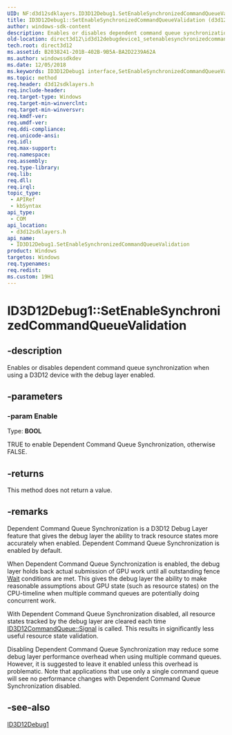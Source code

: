 ```yaml
---
UID: NF:d3d12sdklayers.ID3D12Debug1.SetEnableSynchronizedCommandQueueValidation
title: ID3D12Debug1::SetEnableSynchronizedCommandQueueValidation (d3d12sdklayers.h)
author: windows-sdk-content
description: Enables or disables dependent command queue synchronization when using a D3D12 device with the debug layer enabled.
old-location: direct3d12\id3d12debugdevice1_setenablesynchronizedcommandqueuevalidation.htm
tech.root: direct3d12
ms.assetid: B2038241-201B-402B-9B5A-BA2D2239A62A
ms.author: windowssdkdev
ms.date: 12/05/2018
ms.keywords: ID3D12Debug1 interface,SetEnableSynchronizedCommandQueueValidation method, ID3D12Debug1.SetEnableSynchronizedCommandQueueValidation, ID3D12Debug1::SetEnableSynchronizedCommandQueueValidation, SetEnableSynchronizedCommandQueueValidation, SetEnableSynchronizedCommandQueueValidation method, SetEnableSynchronizedCommandQueueValidation method,ID3D12Debug1 interface, d3d12sdklayers/ID3D12Debug1::SetEnableSynchronizedCommandQueueValidation, direct3d12.id3d12debugdevice1_setenablesynchronizedcommandqueuevalidation
ms.topic: method
req.header: d3d12sdklayers.h
req.include-header: 
req.target-type: Windows
req.target-min-winverclnt: 
req.target-min-winversvr: 
req.kmdf-ver: 
req.umdf-ver: 
req.ddi-compliance: 
req.unicode-ansi: 
req.idl: 
req.max-support: 
req.namespace: 
req.assembly: 
req.type-library: 
req.lib: 
req.dll: 
req.irql: 
topic_type:
 - APIRef
 - kbSyntax
api_type:
 - COM
api_location:
 - d3d12sdklayers.h
api_name:
 - ID3D12Debug1.SetEnableSynchronizedCommandQueueValidation
product: Windows
targetos: Windows
req.typenames: 
req.redist: 
ms.custom: 19H1
---
```


# ID3D12Debug1::SetEnableSynchronizedCommandQueueValidation


## -description


Enables or disables dependent command queue synchronization when using a D3D12 device with the debug layer enabled.


## -parameters




### -param Enable

Type: <b>BOOL</b>

TRUE to enable Dependent Command Queue Synchronization, otherwise FALSE.


## -returns



This method does not return a value.




## -remarks



Dependent Command Queue Synchronization is a D3D12 Debug Layer feature that gives the debug layer the ability to track resource states more accurately when enabled.  Dependent Command Queue Synchronization is enabled by default.  

When Dependent Command Queue Synchronization is enabled, the debug layer holds back actual submission of GPU work until all outstanding fence <a href="https://msdn.microsoft.com/75D494D0-BCEC-453E-AB4F-E57CE2C9B318">Wait</a> conditions are met.  This gives the debug layer the ability to make reasonable assumptions about GPU state (such as resource states) on the CPU-timeline when multiple command queues are potentially doing concurrent work.

With Dependent Command Queue Synchronization disabled, all resource states tracked by the debug layer are cleared each time <a href="https://msdn.microsoft.com/487E2DED-C741-4376-9EE2-3DDD2F4F76BB">ID3D12CommandQueue::Signal</a> is called.  This results in significantly less useful resource state validation.

Disabling Dependent Command Queue Synchronization may reduce some debug layer performance overhead when using multiple command queues.  However, it is suggested to leave it enabled unless this overhead is problematic.  Note that applications that use only a single command queue will see no performance changes with Dependent Command Queue Synchronization disabled.




## -see-also




<a href="https://msdn.microsoft.com/3D69D0CA-5D45-49EA-BCF0-5B0ABB916261">ID3D12Debug1</a>
 

 

